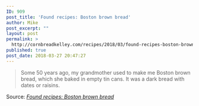 ```yaml
---
ID: 909
post_title: 'Found recipes: Boston brown bread'
author: Mike
post_excerpt: ""
layout: post
permalink: >
  http://cornbreadkelley.com/recipes/2018/03/found-recipes-boston-brown-bread/
published: true
post_date: 2018-03-27 20:47:27
---
```

<blockquote>Some 50 years ago, my grandmother used to make me Boston brown bread, which she baked in empty tin cans. It was a dark bread with dates or raisins.</blockquote>
Source: <em><a href="http://www.americanfoodroots.com/50-states/found-recipes-boston-brown-bread/">Found recipes: Boston brown bread</a></em>